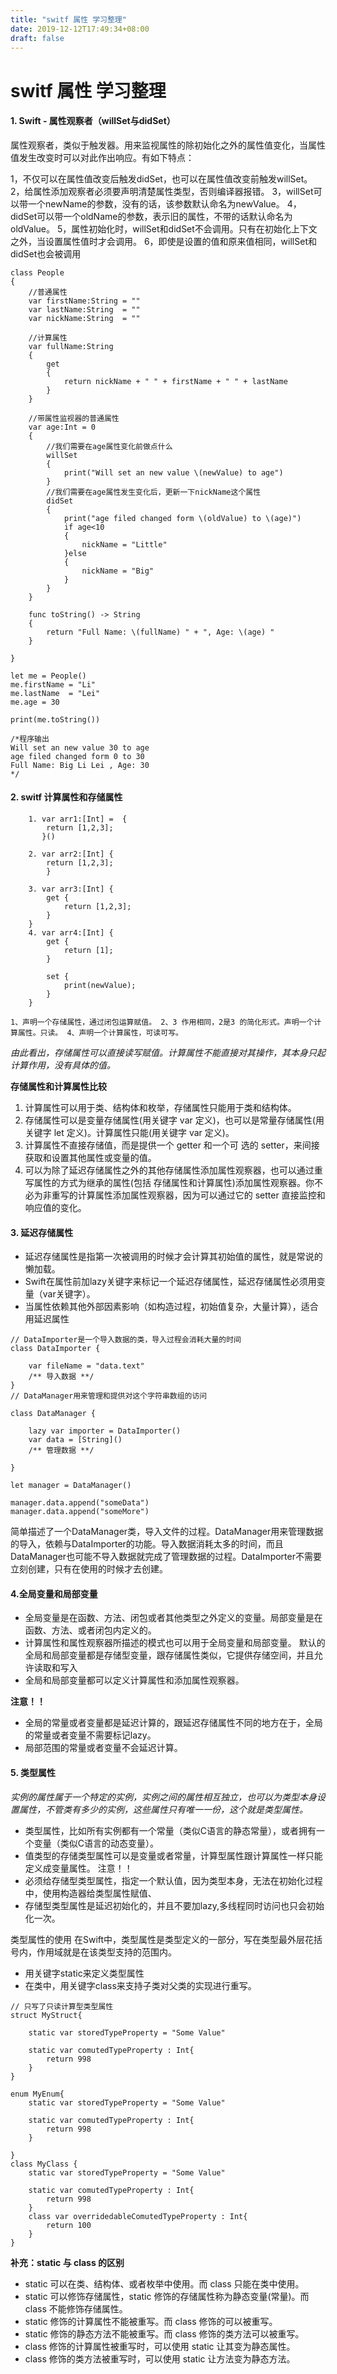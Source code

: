 ```yaml
---
title: "switf 属性 学习整理"
date: 2019-12-12T17:49:34+08:00
draft: false
---
```



# switf 属性 学习整理

#### 1. Swift - 属性观察者（willSet与didSet）
属性观察者，类似于触发器。用来监视属性的除初始化之外的属性值变化，当属性值发生改变时可以对此作出响应。有如下特点：

1，不仅可以在属性值改变后触发didSet，也可以在属性值改变前触发willSet。
2，给属性添加观察者必须要声明清楚属性类型，否则编译器报错。
3，willSet可以带一个newName的参数，没有的话，该参数默认命名为newValue。
4，didSet可以带一个oldName的参数，表示旧的属性，不带的话默认命名为oldValue。
5，属性初始化时，willSet和didSet不会调用。只有在初始化上下文之外，当设置属性值时才会调用。
6，即使是设置的值和原来值相同，willSet和didSet也会被调用
```
class People
{
    //普通属性
    var firstName:String = ""
    var lastName:String  = ""
    var nickName:String  = ""
     
    //计算属性
    var fullName:String
    {
        get
        {
            return nickName + " " + firstName + " " + lastName
        }
    }
     
    //带属性监视器的普通属性
    var age:Int = 0
    {
        //我们需要在age属性变化前做点什么
        willSet
        {
            print("Will set an new value \(newValue) to age")
        }
        //我们需要在age属性发生变化后，更新一下nickName这个属性
        didSet
        {
            print("age filed changed form \(oldValue) to \(age)")
            if age<10
            {
                nickName = "Little"
            }else
            {
                nickName = "Big"
            }
        }
    }
     
    func toString() -> String
    {
        return "Full Name: \(fullName) " + ", Age: \(age) "
    }
     
}
 
let me = People()
me.firstName = "Li"
me.lastName  = "Lei"
me.age = 30
 
print(me.toString())
 
/*程序输出
Will set an new value 30 to age
age filed changed form 0 to 30
Full Name: Big Li Lei , Age: 30
*/
```

#### 2. switf 计算属性和存储属性

```
    1. var arr1:[Int] =  {
        return [1,2,3];
       }()
       
    2. var arr2:[Int] {
        return [1,2,3];
        }
        
    3. var arr3:[Int] {
        get {
            return [1,2,3];
        }
    }
    4. var arr4:[Int] {
        get {
            return [1];
        }
        
        set {
            print(newValue);
        }
    }
```

`1、声明一个存储属性，通过闭包运算赋值。
 2、3 作用相同，2是3 的简化形式。声明一个计算属性。只读。
 4、声明一个计算属性，可读可写。
`

*由此看出，存储属性可以直接读写赋值。计算属性不能直接对其操作，其本身只起计算作用，没有具体的值。*

**存储属性和计算属性比较**
1. 计算属性可以用于类、结构体和枚举，存储属性只能用于类和结构体。
2. 存储属性可以是变量存储属性(用关键字 var 定义)，也可以是常量存储属性(用关键字 let 定义)。计算属性只能(用关键字 var 定义)。
3. 计算属性不直接存储值，而是提供一个 getter 和一个可 选的 setter，来间接获取和设置其他属性或变量的值。
4. 可以为除了延迟存储属性之外的其他存储属性添加属性观察器，也可以通过重写属性的方式为继承的属性(包括 存储属性和计算属性)添加属性观察器。你不必为非重写的计算属性添加属性观察器，因为可以通过它的 setter 直接监控和响应值的变化。

#### 3. 延迟存储属性
* 延迟存储属性是指第一次被调用的时候才会计算其初始值的属性，就是常说的懒加载。
* Swift在属性前加lazy关键字来标记一个延迟存储属性，延迟存储属性必须用变量（var关键字）。
* 当属性依赖其他外部因素影响（如构造过程，初始值复杂，大量计算），适合用延迟属性

```
// DataImporter是一个导入数据的类，导入过程会消耗大量的时间
class DataImporter {
    
    var fileName = "data.text"
    /** 导入数据 **/
}
// DataManager用来管理和提供对这个字符串数组的访问

class DataManager {
    
    lazy var importer = DataImporter()
    var data = [String]()
    /** 管理数据 **/

}

let manager = DataManager()

manager.data.append("someData")
manager.data.append("someMore")
```
简单描述了一个DataManager类，导入文件的过程。DataManager用来管理数据的导入，依赖与DataImporter的功能。导入数据消耗太多的时间，而且DataManager也可能不导入数据就完成了管理数据的过程。DataImporter不需要立刻创建，只有在使用的时候才去创建。
#### 4.全局变量和局部变量
* 全局变量是在函数、方法、闭包或者其他类型之外定义的变量。局部变量是在函数、方法、或者闭包内定义的。
* 计算属性和属性观察器所描述的模式也可以用于全局变量和局部变量。
默认的全局和局部变量都是存储型变量，跟存储属性类似，它提供存储空间，并且允许读取和写入
* 全局和局部变量都可以定义计算属性和添加属性观察器。
 
**注意！！**
* 全局的常量或者变量都是延迟计算的，跟延迟存储属性不同的地方在于，全局的常量或者变量不需要标记lazy。
* 局部范围的常量或者变量不会延迟计算。

#### 5. 类型属性
*实例的属性属于一个特定的实例，实例之间的属性相互独立，也可以为类型本身设置属性，不管类有多少的实例，这些属性只有唯一一份，这个就是类型属性。*

* 类型属性，比如所有实例都有一个常量（类似C语言的静态常量），或者拥有一个变量（类似C语言的动态变量）。
* 值类型的存储类型属性可以是变量或者常量，计算型属性跟计算属性一样只能定义成变量属性。
注意！！
* 必须给存储型类型属性，指定一个默认值，因为类型本身，无法在初始化过程中，使用构造器给类型属性赋值、
* 存储型类型属性是延迟初始化的，并且不要加lazy,多线程同时访问也只会初始化一次。

类型属性的使用
在Swift中，类型属性是类型定义的一部分，写在类型最外层花括号内，作用域就是在该类型支持的范围内。

* 用关键字static来定义类型属性
* 在类中，用关键字class来支持子类对父类的实现进行重写。
 
```
// 只写了只读计算型类型属性
struct MyStruct{

    static var storedTypeProperty = "Some Value"
    
    static var comutedTypeProperty : Int{
        return 998
    }
}

enum MyEnum{
    static var storedTypeProperty = "Some Value"
    
    static var comutedTypeProperty : Int{
        return 998
    }
    
}
class MyClass {
    static var storedTypeProperty = "Some Value"
    
    static var comutedTypeProperty : Int{
        return 998
    }
    class var overridedableComutedTypeProperty : Int{
        return 100
    }
}

```
**补充：static 与 class 的区别**

* static 可以在类、结构体、或者枚举中使用。而 class 只能在类中使用。
* static 可以修饰存储属性，static 修饰的存储属性称为静态变量(常量)。而 class 不能修饰存储属性。
* static 修饰的计算属性不能被重写。而 class 修饰的可以被重写。
* static 修饰的静态方法不能被重写。而 class 修饰的类方法可以被重写。
* class 修饰的计算属性被重写时，可以使用 static 让其变为静态属性。
* class 修饰的类方法被重写时，可以使用 static 让方法变为静态方法。

